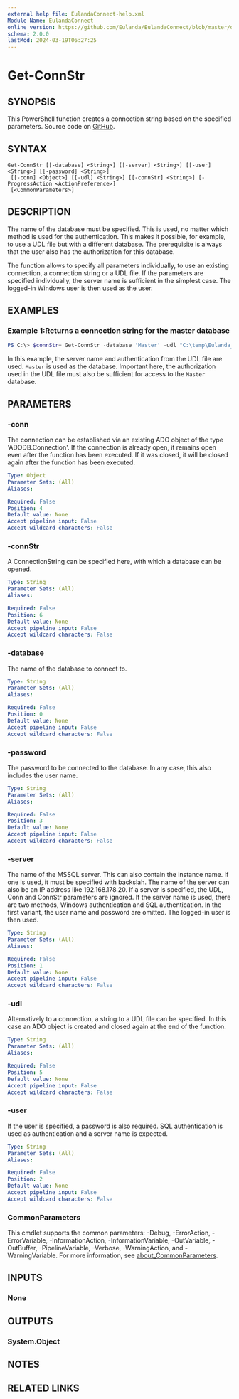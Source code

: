 ```yaml
---
external help file: EulandaConnect-help.xml
Module Name: EulandaConnect
online version: https://github.com/Eulanda/EulandaConnect/blob/master/docs/Get-ConnStr.md
schema: 2.0.0
lastMod: 2024-03-19T06:27:25
---
```


# Get-ConnStr

## SYNOPSIS
This PowerShell function creates a connection string based on the specified parameters. Source code on [GitHub](https://github.com/Eulanda/EulandaConnect/blob/master/source/public/Get-ConnStr.ps1).

## SYNTAX

```
Get-ConnStr [[-database] <String>] [[-server] <String>] [[-user] <String>] [[-password] <String>]
 [[-conn] <Object>] [[-udl] <String>] [[-connStr] <String>] [-ProgressAction <ActionPreference>]
 [<CommonParameters>]
```

## DESCRIPTION
The name of the database must be specified. This is used, no matter which method is used for the authentication. This makes it possible, for example, to use a UDL file but with a different database. The prerequisite is always that the user also has the authorization for this database.

The function allows to specify all parameters individually, to use an existing connection, a connection string or a UDL file. If the parameters are specified individually, the server name is sufficient in the simplest case. The logged-in Windows user is then used as the user.

## EXAMPLES

### Example 1:Returns a connection string for the master database
```powershell
PS C:\> $connStr= Get-ConnStr -database 'Master' -udl "C:\temp\Eulanda_1 JohnDoe.udl"
```

In this example, the server name and authentication from the UDL file are used. `Master` is used as the database. Important here, the authorization used in the UDL file must also be sufficient for access to the `Master` database.

## PARAMETERS

### -conn
The connection can be established via an existing ADO object of the type 'ADODB.Connection'. If the connection is already open, it remains open even after the function has been executed. If it was closed, it will be closed again after the function has been executed.

```yaml
Type: Object
Parameter Sets: (All)
Aliases:

Required: False
Position: 4
Default value: None
Accept pipeline input: False
Accept wildcard characters: False
```

### -connStr
A ConnectionString can be specified here, with which a database can be opened.

```yaml
Type: String
Parameter Sets: (All)
Aliases:

Required: False
Position: 6
Default value: None
Accept pipeline input: False
Accept wildcard characters: False
```

### -database
The name of the database to connect to.

```yaml
Type: String
Parameter Sets: (All)
Aliases:

Required: False
Position: 0
Default value: None
Accept pipeline input: False
Accept wildcard characters: False
```

### -password
The password to be connected to the database. In any case, this also includes the user name.

```yaml
Type: String
Parameter Sets: (All)
Aliases:

Required: False
Position: 3
Default value: None
Accept pipeline input: False
Accept wildcard characters: False
```

### -server
The name of the MSSQL server. This can also contain the instance name. If one is used, it must be specified with backslah. The name of the server can also be an IP address like 192.168.178.20. If a server is specified, the UDL, Conn and ConnStr parameters are ignored. If the server name is used, there are two methods, Windows authentication and SQL authentication. In the first variant, the user name and password are omitted. The logged-in user is then used.

```yaml
Type: String
Parameter Sets: (All)
Aliases:

Required: False
Position: 1
Default value: None
Accept pipeline input: False
Accept wildcard characters: False
```

### -udl
Alternatively to a connection, a string to a UDL file can be specified. In this case an ADO object is created and closed again at the end of the function.

```yaml
Type: String
Parameter Sets: (All)
Aliases:

Required: False
Position: 5
Default value: None
Accept pipeline input: False
Accept wildcard characters: False
```

### -user
If the user is specified, a password is also required. SQL authentication is used as authentication and a server name is expected.

```yaml
Type: String
Parameter Sets: (All)
Aliases:

Required: False
Position: 2
Default value: None
Accept pipeline input: False
Accept wildcard characters: False
```


### CommonParameters
This cmdlet supports the common parameters: -Debug, -ErrorAction, -ErrorVariable, -InformationAction, -InformationVariable, -OutVariable, -OutBuffer, -PipelineVariable, -Verbose, -WarningAction, and -WarningVariable. For more information, see [about_CommonParameters](http://go.microsoft.com/fwlink/?LinkID=113216).

## INPUTS

### None

## OUTPUTS

### System.Object
## NOTES

## RELATED LINKS


